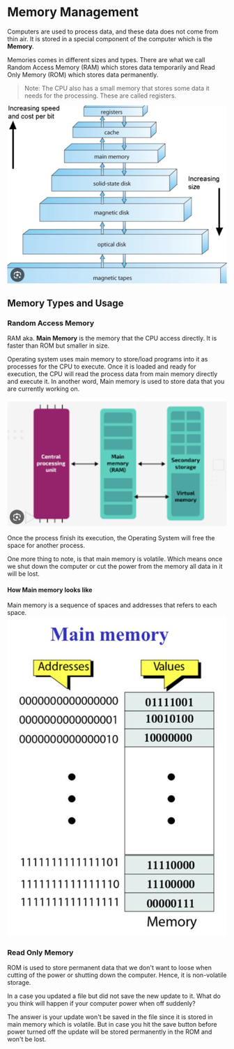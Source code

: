 # Memory Management 
<!-- Memory is an essential part in the computer since it is where the OS load the programs for the CPU to execute. -->

Computers are used to process data, and these data does not come from thin air. It is stored in a special component of the computer which is the **Memory**. 

Memories comes in different sizes and types. There are what we call Random Access Memory (RAM) which stores data temporarily and Read Only Memory (ROM) which stores data permanently. 

> Note: The CPU also has a small memory that stores some data it needs for the processing. These are called registers.

![Memory Structure](./images/02.memory-structure2.png)

## Memory Types and Usage

### Random Access Memory
RAM aka. **Main Memory** is the memory that the CPU access directly. It is faster than ROM but smaller in size.

Operating system uses main memory to store/load programs into it as processes for the CPU to execute. Once it is loaded and ready for execution, the CPU will read the process data from main memory directly and execute it. In another word, Main memory is used to store data that you are currently working on.

![Memory Structure](./images/03.cpu-main-memory.png)

Once the process finish its execution, the Operating System will free the space for another process.

One more thing to note, is that main memory is volatile. Which means once we shut down the computer or cut the power from the memory all data in it will be lost.

#### How Main memory looks like
Main memory is a sequence of spaces and addresses that refers to each space.
![Main Memory](./images/04.main-memory.png)

### Read Only Memory
ROM is used to store permanent data that we don't want to loose when cutting of the power or shutting down the computer. Hence, it is non-volatile storage. 


In a case you updated a file but did not save the new update to it. What do you think will happen if your computer power when off suddenly?

The answer is your update won't be saved in the file since it is stored in main memory which is volatile. But in case you hit the save button before power turned off the update will be stored permanently in the ROM and won't be lost. 
